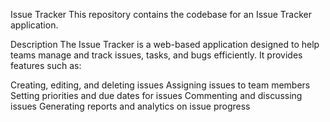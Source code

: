 Issue Tracker
This repository contains the codebase for an Issue Tracker application.

Description
The Issue Tracker is a web-based application designed to help teams manage and track issues, tasks, and bugs efficiently. It provides features such as:

Creating, editing, and deleting issues
Assigning issues to team members
Setting priorities and due dates for issues
Commenting and discussing issues
Generating reports and analytics on issue progress
